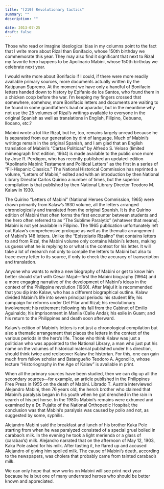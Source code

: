 ```yaml
---
title: "[219] Revolutionary tactics"
summary: ""
description: ""

date: 2013-07-25
draft: false
---
```


Those who read or imagine ideological bias in my columns point to the fact that I write more about Rizal than Bonifacio, whose 150th birthday we commemorate this year. They may also find it significant that next to Rizal my favorite hero happens to be Apolinario Mabini, whose 150th birthday we celebrate next year.

I would write more about Bonifacio if I could, if there were more readily available primary sources, more documents actually written by the Katipunan Supremo. At the moment we have only a handful of Bonifacio letters handed down to history by Epifanio de los Santos, who found them in a chicken coop before the war. I’m keeping my fingers crossed that somewhere, somehow, more Bonifacio letters and documents are waiting to be found in some grandfather’s baul or aparador, but in the meantime why not use the 25 volumes of Rizal’s writings available to everyone in the original Spanish as well as translations in English, Filipino, Cebuano, Ilocano, etc.?

Mabini wrote a lot like Rizal, but he, too, remains largely unread because he is separated from our generation by dint of language. Much of Mabini’s writings remain in the original Spanish, and I am glad that an English translation of Mabini’s “Cartas Politicas”  by Alfredo S. Veloso (limited mimeograph first edition, 1964) is made available to the public once more by Jose R. Perdigon, who has recently published an updated-edition “Apolinario Mabini: Testament and Political Letters” as the first in a series of “Fil-Hispanic Classics.” The National Historical Commission has reprinted a volume, “Letters of Mabini,” edited and with an introduction by then National Library Director Carlos Quirino a number of times, but the superior compilation is that published by then National Library Director Teodoro M. Kalaw in 1930.

The Quirino “Letters of Mabini” (National Heroes Commission, 1965) were drawn primarily from Kalaw’s 1930 volume, all the letters arranged chronologically and translated from the original Spanish. It is the Quirino edition of Mabini that often forms the first encounter between students and the hero often referred to as “The Sublime Paralytic” (whatever that means). Mabini is not yet available in Filipino. The 1965 publication unfortunately left out Kalaw’s comprehensive prologue as well as the thematic arrangement of  Mabini’s 148 letters. Unlike the “Epistolario Rizalino” that contains letters to and from Rizal, the Mabini volume only contains Mabini’s letters, making us guess what he is replying to or what is the context for his letter. It will take a lot of research not only to compile the letters to Mabini but also to trace every letter to its source, if only to check the accuracy of transcription and translation.

Anyone who wants to write a new biography of Mabini or get to know him better should start with Cesar Majul—first the Mabini biography (1964) and a more engaging narrative of the development of Mabini’s ideas in the context of the Philippine revolution (1960). After Majul it is recommended that you dip into Kalaw, who has a different biographical outline. Kalaw divided Mabini’s life into seven principal periods: his student life; his campaign for reforms under Del Pilar and Rizal; his revolutionary involvement; his retirement following his fall from the Cabinet of Emilio Aguinaldo; his imprisonment in Manila (Calle Anda); his exile in Guam; and his return to the Philippines and death soon afterward.

Kalaw’s edition of Mabini’s letters is not just a chronological compilation but also a thematic arrangement that places the letters in the context of the various periods in the hero’s life. Those who think Kalaw was just a politician who was appointed to the National Library, a man who just put his name on the volumes of historical material published under his direction, should think twice and rediscover Kalaw the historian. For this, one can gain much from fellow scholar and Batangueño Teodoro A. Agoncillo, whose lecture “Historiography in the Age of Kalaw” is available in print.

When all the primary sources have been studied, then we can dig up all the secondary sources—for example, an article published in the Philippines Free Press in 1955 on the death of Mabini. Librado T. Austria interviewed Alejandro Mabini, then 76 years old, the hero’s brother who claimed that Mabini’s paralysis began in his youth when he got drenched in the rain in search of his pet horse. In the 1980s Mabini’s remains were exhumed and examined by a Dr. Pujalte of the National Orthopedic Hospital; the conclusion was that Mabini’s paralysis was caused by polio and not, as suggested by some, syphilis.

Alejandro Mabini said the breakfast and lunch of his brother Kaka Pole starting from when he was paralyzed consisted of a special gruel boiled in carabao’s milk. In the evening he took a light merienda or a glass of (carabao’s) milk. Alejandro narrated that on the afternoon of May 12, 1903, Kaka Pole asked for his milk. After tasting it, he flared up and accused Alejandro of giving him spoiled milk. The cause of Mabini’s death, according to the newspapers, was cholera that probably came from tainted carabao’s milk.

We can only hope that new works on Mabini will see print next year because he is but one of many underrated heroes who should be better known and appreciated.
